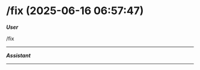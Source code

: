 <!-- Generated by SpecStory -->

# /fix (2025-06-16 06:57:47)

_**User**_

/fix

---

_**Assistant**_

---
